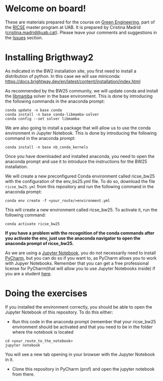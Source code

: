# Welcome on board!

These are materials prepared for the course on [Green Engineering](https://guies.uab.cat/guies_docents/public/portal/html/2024/assignatura/44729/es), part of the [RICSE](https://www.uab.cat/web/estudiar/official-master-s-degrees/general-information-1096480962610.html?param1=1345875382068) master program at UAB. 
It is prepared by Cristina Madrid (cristina.madrid@uab.cat). 
Please leave your comments and suggestions in the [Issues](https://github.com/LIVENlab/TeachingMaterials/issues) section.

# Installing Brigthway2
As indicated in the BW2 installation site, you first need to install a distribution of python. In this case we will use miniconda:  https://docs.brightway.dev/en/latest/content/installation/index.html

As recommended by the BW25 community, we will update conda and install the [libmamba](https://www.anaconda.com/blog/a-faster-conda-for-a-growing-community) solver in the base environment. This is done by introducing the following commands in the anaconda prompt:

```
conda update -n base conda
conda install -n base conda-libmamba-solver
conda config --set solver libmamba
```
We are also going to install a package that will allow us to use the conda environment in Jupyter Notebook. This is done by introducing the following command in the anaconda prompt:
``` 
conda install -n base nb_conda_kernels
```

Once you have downloaded and installed anaconda, you need to open the anaconda prompt and use it to introduce the instructions for the BW25 installation.

We will create a new preconfigured Conda environment called ricse_bw25 with the configuration of the env_bs25.yml file. To do so, download the file `ricse_bw25.yml` from this repository and run the following command in the anaconda prompt:
```
conda env create -f <your_route/>environment.yml
```
This will create a new environment called ricse_bw25. To activate it, run the following command:
```
conda activate ricse_bw25
```
**If you have a problem with the recognition of the conda commands after you activate the env, just use the anaconda navigator to open the anaconda prompt of ricse_bw25.**

As we are using a [Jupyter Notebook](https://jupyter.org/), you do not necessarily need to install [PyCharm](https://www.jetbrains.com/pycharm/), but you can do so if you want to, as PyCharm allows you to work with Jupyer Notebooks. Remember that you can get a free professional license for PyCharm(that will allow you to use Jupyter Notebooks inside) if you are a student [here](https://www.jetbrains.com/community/education/#students).

# Doing the exercises
If you installed the environment correctly, you should be able to open the Jupyter Notebook of this repository. To do this either:
* Run this code in the anaconda prompt (remember that your ricse_bw25 environment should be activated and that you need to be in the folder where the notebook is located
```
cd <your_route_to_the_notebook>
jupyter notebook
```
You will see a new tab opening in your browser with the Jupyter Notebook in it. 

* Clone this repository in PyCharm (prof) and open the jupyter notebook from there.

